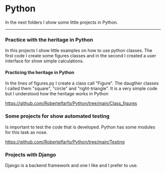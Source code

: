 # Python

In the next folders I show some little projects in Python.

<hr>

### Practice with the heritage in Python

In this projects I show little examples on how to use python classes. The first code I create some figures classes and in the second I created a user interface for show simple calculations. 

#### Practicing the heritage in Python 

In the lines of figures.py I create a class call "Figure". The daugther classes I called them "square", "circle" and "right-triangle". It is a very simple code but I understood how the heritage works in Python

https://github.com/Robertelfarfo/Python/tree/main/Class_figures


### Some projects for show automated testing

Is important to test the code that is developed. Python has some modules for this task as nose.

https://github.com/Robertelfarfo/Python/tree/main/Testing


### Projects with Django

Django is a backend framework and one I like and I prefer to use.
